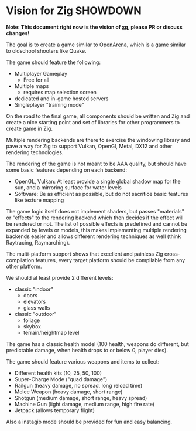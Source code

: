 # Vision for Zig SHOWDOWN

**Note: This document right now is the vision of [xq](https://github.com/MasterQ32/), please PR or discuss changes!**

The goal is to create a game similar to [OpenArena](http://www.openarena.ws/page.php?2), which is a game similar to oldschool shooters like Quake.

The game should feature the following:
- Multiplayer Gameplay
  - Free for all
- Multiple maps
  - requires map selection screen
- dedicated and in-game hosted servers
- Singleplayer "training mode"

On the road to the final game, all components should be written and Zig and create a nice starting point and set of libraries for other programmers to create game in Zig.

Multiple rendering backends are there to exercise the windowing library and pave a way for Zig to support Vulkan, OpenGl, Metal, DX12 and other rendering technologies.

The rendering of the game is not meant to be AAA quality, but should have some basic features depending on each backend:
- OpenGL, Vulkan: At least provide a single global shadow map for the sun, and a mirroring surface for water levels
- Software: Be as efficient as possible, but do not sacrifice basic features like texture mapping

The game logic itself does not implement shaders, but passes "materials" or "effects" to the rendering backend which then decides if the effect will be rendered or not.
The list of possible effects is predefined and cannot be expanded by levels or models, this makes implementing multiple rendering backends easier and allows different rendering techniques as well (think Raytracing, Raymarching).

The multi-platform support shows that excellent and painless Zig cross-compilation features, every target platform should be compilable from any other platform. 

We should at least provide 2 different levels:
- classic "indoor"
  - doors
  - elevators
  - glass walls
- classic "outdoor"
  - foliage
  - skybox
  - terrain/heightmap level

The game has a classic health model (100 health, weapons do different, but predictable damage, when health drops to or below 0, player dies).

The game should feature various weapons and items to collect:
- Different health kits (10, 25, 50, 100)
- Super-Charge Mode ("quad damage")
- Railgun (heavy damage, no spread, long reload time)
- Melee Weapon (heavy damage, short range)
- Shotgun (medium damage, short range, heavy spread)
- Machine Gun (light damage, medium range, high fire rate)
- Jetpack (allows temporary flight)

Also a instagib mode should be provided for fun and easy balancing.